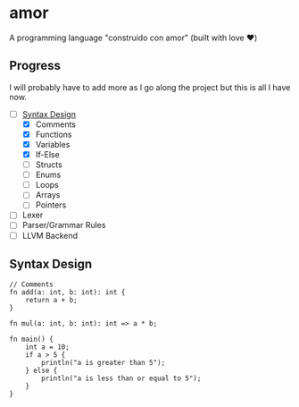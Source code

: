 # amor
A programming language "construido con amor" (built with love ❤️)

## Progress
I will probably have to add more as I go along the project but this is all I have now.
- [ ] [Syntax Design](#syntax-design)
    - [x] Comments
    - [x] Functions
    - [x] Variables
    - [x] If-Else
    - [ ] Structs
    - [ ] Enums
    - [ ] Loops
    - [ ] Arrays
    - [ ] Pointers
- [ ] Lexer
- [ ] Parser/Grammar Rules
- [ ] LLVM Backend

## Syntax Design

```
// Comments
fn add(a: int, b: int): int {
    return a + b;
}

fn mul(a: int, b: int): int => a * b;

fn main() {
    int a = 10;
    if a > 5 {
        println("a is greater than 5");
    } else {
        println("a is less than or equal to 5");
    }
}
```